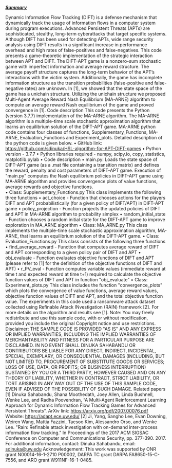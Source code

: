 <b><u><i>Summary</i></u></b>

Dynamic Information Flow Tracking (DIFT) is a defense mechanism that dynamically track the usage of information flows in a computer system during program executions. Advanced Persistent Threats (APTs) are sophisticated, stealthy, long-term cyberattacks that target specific systems. Although DIFT has been used for detecting APTs, wide range security analysis using DIFT results in a significant increase in performance overhead and high rates of false-positives and false-negatives. This code presents a game-theoretic implementation of the strategic interaction between APT and DIFT. The DIFT-APT game is a nonzero-sum stochastic game with imperfect information and average reward structure. The average payoff structure captures the long-term behavior of the APT’s interactions with the victim system.  Additionally, the game has incomplete information structure as the transition probabilities (false-positive and false-negative rates) are unknown. In [1], we showed that the state space of the game has a unichain structure. Utilizing the unichain structure we proposed Multi-Agent Average Reward Nash Equilibrium (MA-ARNE) algorithm to compute an average reward Nash equilibrium of the game and proved convergence in [1].
Code description
This code presents the Python (version 3.7.7) implementation of the MA-ARNE algorithm. The MA-ARNE algorithm is a multiple-time scale stochastic approximation algorithm that learns an equilibrium solution of the DIFT-APT game. MA-ARNE python code contains four classes of functions, Supplementary_Functions, MA-ARNE, Evaluation_Functions and Experiment_plots. Detailed description of the python code is given below. 
•	GitHub link: https://github.com/sdinuka/HSL-algorithm-for-APT-DIFT-games
•	Python version - 3.7.7
•	Python libraries required - numpy, scipy.io, copy, statistics, matplotlib.pylab
•	Code description 
•	 main.py: Loads the state space of DIFT-APT game (as a .mat file containing a transition matrix) and defines the reward, penalty and cost parameters of DIFT-APT game. Execution of "main.py" computes the Nash equilibrium policies in DIFT-APT game using MA-ARNE algorithm and provides convergence plots of value functions, average rewards and objective functions. 	
•	 Class: Supplementary_Functions.py
             This class implements the following three functions
•	act_choice - Function that chooses actions for the players DIFT and APT probabilistically (for a given policy of DIFT/APT) in DIFT-APT game
•	policy_projection - Function projects the updated policies of DIFT and APT in MA-ARNE algorithm to probability simplex 
•	random_initial_state - Function chooses a random initial state for the DIFT-APT game to improve exploration in MA_ARNE algorithm 
•	Class: MA_ARNE.py 
            This class implements the multiple-time scale stochastic approximation      	algorithm, MA-ARNE, that learns an equilibrium solution of the DIFT-APT 	game.
•	Class: Evaluation_Functions.py 
	This class consists of the following three functions
•	find_average_reward - Function that computes average reward of DIFT and APT corresponding to a given policy pair of DIFT and APT
•	obj_evaluate - Function evaluates objective functions of DIFT and APT (please refer to [1] for the definition of the objective functions of DIFT and APT)
•	r_PV_eval - Function computes variable values (immediate reward at time t and expected reward at time t+1) required to calculate the objective function values	 of DIFT and APT in function "obj_evaluate" 
•	Class: Experiment_plots.py
	This class includes the function "convergence_plots" which plots the 	convergence of value functions, average reward values, objective function 	values of DIFT and APT, and the total objective function value.
The experiments in this code used a ransomware attack dataset collected using Refinable Attack INvestigation (RAIN) framework [2]. For more details on the algorithm and results see [1].
Note: You may freely redistribute and use this sample code, with or without modification, provided you include the original Copyright notice and use restrictions.
Disclaimer: THE SAMPLE CODE IS PROVIDED "AS IS" AND ANY EXPRESS OR IMPLIED WARRANTIES, INCLUDING THE IMPLIED WARRANTIES OF MERCHANTABILITY AND FITNESS FOR A PARTICULAR PURPOSE ARE DISCLAIMED. IN NO EVENT SHALL DINUKA SAHABANDU OR CONTRIBUTORS BE LIABLE FOR ANY DIRECT, INDIRECT, INCIDENTAL, SPECIAL, EXEMPLARY, OR CONSEQUENTIAL DAMAGES (INCLUDING, BUT NOT LIMITED TO, PROCUREMENT OF SUBSTITUTE GOODS OR SERVICES; LOSS OF USE, DATA, OR PROFITS; OR BUSINESS INTERRUPTION) SUSTAINED BY YOU OR A THIRD PARTY, HOWEVER CAUSED AND ON ANY THEORY OF LIABILITY, WHETHER IN CONTRACT, STRICT LIABILITY, OR TORT ARISING IN ANY WAY OUT OF THE USE OF THIS SAMPLE CODE, EVEN IF ADVISED OF THE POSSIBILITY OF SUCH DAMAGE.
Related papers
[1] Dinuka Sahabandu, Shana Moothedath,  Joey Allen, Linda Bushnell, Wenke Lee, and Radha Poovendran, “A Multi-Agent Reinforcement Learning Approach for Dynamic Information Flow Tracking Games for Advanced Persistent Threats”. 
ArXiv link: https://arxiv.org/pdf/2007.00076.pdf
Website: https://adapt.ece.uw.edu/
[2] Ji, Yang, Sangho Lee, Evan Downing, Weiren Wang, Mattia Fazzini, Taesoo Kim, Alessandro Orso, and Wenke Lee. "Rain: Refinable attack investigation with on-demand inter-process information flow tracking." In Proceedings of the 2017 ACM SIGSAC Conference on Computer and Communications Security, pp. 377-390. 2017.
For additional information, contact: Dinuka Sahabandu, email: sdinuka@uw.edu
Acknowledgement: This work was supported by ONR grant N00014-16-1-2710 P00002, DARPA TC grant DARPA FA8650-15-C-7556, and ARO grant W911NF-16-1-0485.






  

